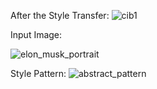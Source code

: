 After the Style Transfer:
![cib1](https://github.com/vamsikrishyvk/transfer-style-/assets/60051414/391c2d22-ac93-461a-975e-177d06809949)






Input Image:

![elon_musk_portrait](https://github.com/vamsikrishyvk/transfer-style-/assets/60051414/244fb4b9-e2a2-42ce-aef0-00099eaaac27)

Style Pattern:
![abstract_pattern](https://github.com/vamsikrishyvk/transfer-style-/assets/60051414/403f58f0-af64-43d1-8fbd-6259ea1d0d3c)
